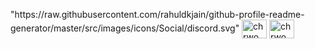 <p align="left">
"https://raw.githubusercontent.com/rahuldkjain/github-profile-readme-generator/master/src/images/icons/Social/discord.svg"
<a href="https://twitter.com/chrwome" target="blank"><img align="center" src="https://raw.githubusercontent.com/rahuldkjain/github-profile-readme-generator/master/src/images/icons/Social/twitter.svg" alt="chrwome" height="30" width="40" /></a>
<a href="https://www.youtube.com/c/chrwome" target="blank"><img align="center" src="https://raw.githubusercontent.com/rahuldkjain/github-profile-readme-generator/master/src/images/icons/Social/youtube.svg" alt="chrwome" height="30" width="40" /></a>
